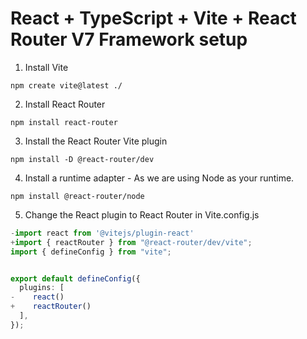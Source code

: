 # React + TypeScript + Vite + React Router V7 Framework setup

1. Install Vite

```shell
npm create vite@latest ./
```

2. Install React Router

```shell
npm install react-router
```

3. Install the React Router Vite plugin

```shell
npm install -D @react-router/dev
```

4. Install a runtime adapter - As we are using Node as your runtime.

```shell
npm install @react-router/node
```

5. Change the React plugin to React Router in Vite.config.js

```ts
-import react from '@vitejs/plugin-react'
+import { reactRouter } from "@react-router/dev/vite";
import { defineConfig } from "vite";


export default defineConfig({
  plugins: [
-    react()
+    reactRouter()
  ],
});
```
